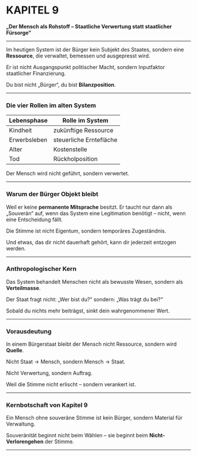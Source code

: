 # KAPITEL 9 

**„Der Mensch als Rohstoff – Staatliche Verwertung statt staatlicher Fürsorge“**

---

Im heutigen System ist der Bürger kein Subjekt des Staates,
sondern eine **Ressource**, die verwaltet, bemessen und ausgepresst wird.

Er ist nicht Ausgangspunkt politischer Macht,
sondern Inputfaktor staatlicher Finanzierung.

Du bist nicht „Bürger“,
du bist **Bilanzposition**.

---

### Die vier Rollen im alten System

| Lebensphase  | Rolle im System         |
| ------------ | ----------------------- |
| Kindheit     | zukünftige Ressource    |
| Erwerbsleben | steuerliche Erntefläche |
| Alter        | Kostenstelle            |
| Tod          | Rückholposition         |

Der Mensch wird nicht geführt,
sondern verwertet.

---

### Warum der Bürger Objekt bleibt

Weil er keine **permanente Mitsprache** besitzt.
Er taucht nur dann als „Souverän“ auf,
wenn das System eine Legitimation benötigt –
nicht, wenn eine Entscheidung fällt.

Die Stimme ist nicht Eigentum,
sondern temporäres Zugeständnis.

Und etwas, das dir nicht dauerhaft gehört,
kann dir jederzeit entzogen werden.

---

### Anthropologischer Kern

Das System behandelt Menschen nicht als bewusste Wesen,
sondern als **Verteilmasse**.

Der Staat fragt nicht:
„Wer bist du?“
sondern:
„Was trägt du bei?“

Sobald du nichts mehr beiträgst,
sinkt dein wahrgenommener Wert.

---

### Vorausdeutung

In einem Bürgerstaat bleibt der Mensch nicht Ressource,
sondern wird **Quelle**.

Nicht Staat → Mensch,
sondern Mensch → Staat.

Nicht Verwertung,
sondern Auftrag.

Weil die Stimme nicht erlischt –
sondern verankert ist.

---

### Kernbotschaft von Kapitel 9

Ein Mensch ohne souveräne Stimme
ist kein Bürger,
sondern Material für Verwaltung.

Souveränität beginnt nicht beim Wählen –
sie beginnt beim **Nicht-Verlorengehen** der Stimme.

---
